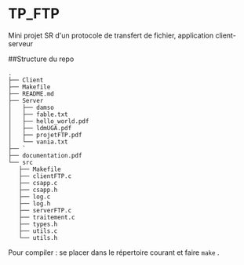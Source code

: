# TP_FTP
Mini projet SR d'un protocole de transfert de fichier, application client-serveur

##Structure du repo 
 ```
.
├── Client
├── Makefile
├── README.md
├── Server
│   ├── damso
│   ├── fable.txt
│   ├── hello_world.pdf
│   ├── ldmUGA.pdf
│   ├── projetFTP.pdf
│   └── vania.txt
├── `
├── documentation.pdf
└── src
    ├── Makefile
    ├── clientFTP.c
    ├── csapp.c
    ├── csapp.h
    ├── log.c
    ├── log.h
    ├── serverFTP.c
    ├── traitement.c
    ├── types.h
    ├── utils.c
    └── utils.h

```

Pour compiler : se placer dans le répertoire courant et faire `make` .
